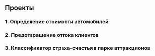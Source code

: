 ## Проекты

### 1. Определение стоимости автомобилей

### 2. Предотвращение оттока клиентов

### 3. Классификатор страха-счастья в парке аттракционов 

